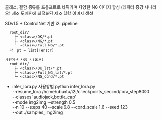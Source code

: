 클래스, 결함 종류를 프롬프트로 바꿔가며 다양한 NG 이미지 합성 (데이터 증강 시나리오)
제조 도메인에 최적화된 제조 결함 이미지 생성 

SDv1.5 + ControlNet 기반 i2i pipeline

     
      root_dir/
        ├─ <class>/OK/*.pt
        ├─ <class>/NG/*.pt
        └─ <class>/Full_NG/*.pt
      각 .pt = list[Tensor]

    사전계산 사용 시(옵션)
      root_dir/
        ├─ <class>/OK_lat/*.pt         
        ├─ <class>/Full_NG_lat/*.pt   
        └─ <class>/NG_cond/*.pt       

* infer_lora.py 사용방법
  python infer_lora.py \
  --resume_lora /home/ubuntu/i2i/checkpoints_second/lora_step8000 \
  --classes 'audiojack,bottle_cap' \
  --mode img2img --strength 0.5 \
  --n 10 --steps 40 --scale 6.8 --cond_scale 1.6 --seed 123 \
  --out ./samples_img2img
